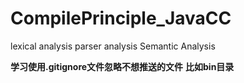 # CompilePrinciple_JavaCC

lexical  analysis
parser analysis
Semantic Analysis


**学习使用.gitignore文件忽略不想推送的文件**
**比如bin目录**
